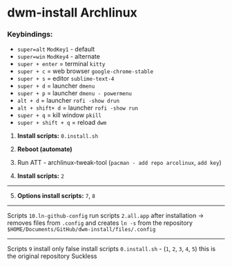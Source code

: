 # dwm-install Archlinux

### **Keybindings:**

- `super=alt` `ModKey1` - default
- `super=win` `ModKey4` - alternate
- `super + enter` = terminal `kitty`
- `super + c` = web browser `google-chrome-stable`
- `super + s` = editor `sublime-text-4`
- `super + d` = launcher `dmenu`
- `super + p` = launcher `dmenu - powermenu`
- `alt + d` = launcher `rofi -show drun`
- `alt + shift+ d` = launcher `rofi -show run`
- `super + q` = kill window `pkill`
- `super + shift + q` = reload `dwm`

1. **Install scripts:** `0.install.sh`

2. **Reboot (automate)**

3. Run ATT - archlinux-tweak-tool (`pacman - add repo arcolinux`, `add key`)

4. **Install scripts:** `2`

---

5. **Options install scripts:** `7`, `8`

---

Scripts `10.ln-github-config` run scripts `2.all.app` after installation -> removes files from `.config` and creates `ln -s` from the repository `$HOME/Documents/GitHub/dwm-install/files/.config`

---

Scripts `9` install only false install scripts `0.install.sh` - (`1`, `2`, `3`, `4`, `5`)
this is the original repository Suckless

 
